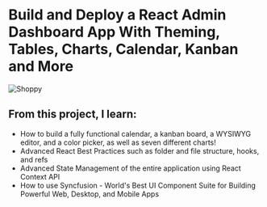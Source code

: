 # Build and Deploy a React Admin Dashboard App With Theming, Tables, Charts, Calendar, Kanban and More

![Shoppy](https://i.ibb.co/W6g39w3/image.png)

## From this project, I learn:

- How to build a fully functional calendar, a kanban board, a WYSIWYG editor, and a color picker, as well as seven different charts!
- Advanced React Best Practices such as folder and file structure, hooks, and refs
- Advanced State Management of the entire application using React Context API
- How to use Syncfusion - World's Best UI Component Suite for Building Powerful Web, Desktop, and Mobile Apps
